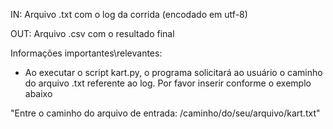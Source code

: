 IN:
Arquivo .txt com o log da corrida (encodado em utf-8)

OUT:
Arquivo .csv com o resultado final

Informações importantes\relevantes:

- Ao executar o script kart.py, o programa solicitará ao usuário o caminho do arquivo .txt referente ao log. Por favor inserir conforme o exemplo abaixo

"Entre o caminho do arquivo de entrada: /caminho/do/seu/arquivo/kart.txt"
